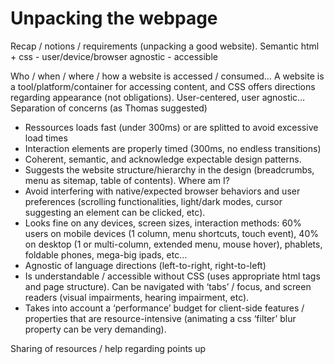 # Unpacking the webpage

Recap / notions / requirements (unpacking a good website). 
Semantic html + css - user/device/browser agnostic - accessible

Who / when / where / how a website is accessed / consumed…
A website is a tool/platform/container for accessing content, and CSS offers directions regarding appearance (not obligations). User-centered, user agnostic… Separation of concerns (as Thomas suggested)

- Ressources loads fast (under 300ms) or are splitted to avoid excessive load times
- Interaction elements are properly timed (300ms, no endless transitions)
- Coherent, semantic, and acknowledge expectable design patterns.
- Suggests the website structure/hierarchy in the design (breadcrumbs, menu as sitemap, table of contents). Where am I?
- Avoid interfering with native/expected browser behaviors and user preferences (scrolling functionalities, light/dark modes, cursor suggesting an element can be clicked, etc). 
- Looks fine on any devices, screen sizes, interaction methods: 60% users on mobile devices (1 column, menu shortcuts, touch event), 40% on desktop (1 or multi-column, extended menu, mouse hover), phablets, foldable phones, mega-big ipads, etc…
- Agnostic of language directions (left-to-right, right-to-left)
- Is understandable / accessible without CSS (uses appropriate html tags and page structure). Can be navigated with ‘tabs’ / focus, and screen readers (visual impairments, hearing impairment, etc).
- Takes into account a ‘performance’ budget for client-side features / properties that are resource-intensive (animating a css ‘filter’ blur property can be very demanding).

Sharing of resources / help regarding points up
